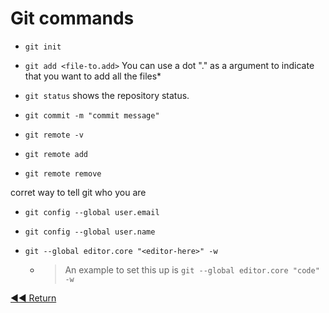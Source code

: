 # Git commands

- `git init`

- `git add <file-to.add>`
You can use a dot "." as a argument to indicate that you want to add all the files*

- `git status`
shows the repository status.

- `git commit -m "commit message"`

- `git remote -v`
- `git remote add`
- `git remote remove`


corret way to tell git who you are
- `git config --global user.email`
- `git config --global user.name`


- `git --global editor.core "<editor-here>" -w`
    - > An example to set this up is `git --global editor.core "code" -w`

[◀◀ Return](../readme.md#menu)